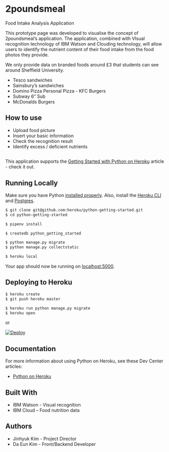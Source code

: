 # 2poundsmeal
Food Intake Analysis Application

This prototype page was developed to visualise the concept of 2poundsmeal’s application. The application, combined with VIsual recognition technology of IBM Watson and Clouding technology, will allow users to identify the nutrient content of their food intake from the food photos they provide.

We only provide data on branded foods around £3 that students can see around Sheffield University.
- Tesco sandwiches
- Sainsbury’s sandwiches
- Domino Pizza Personal Pizza - KFC Burgers
- Subway 6” Sub
- McDonalds Burgers

## How to use
- Upload food picture
- Insert your basic information
- Check the recognition result
- Identify excess / deficient nutrients

##
This application supports the [Getting Started with Python on Heroku](https://devcenter.heroku.com/articles/getting-started-with-python) article - check it out.

## Running Locally

Make sure you have Python [installed properly](http://install.python-guide.org). Also, install the [Heroku CLI](https://devcenter.heroku.com/articles/heroku-cli) and [Postgres](https://devcenter.heroku.com/articles/heroku-postgresql#local-setup).

```sh
$ git clone git@github.com:heroku/python-getting-started.git
$ cd python-getting-started

$ pipenv install

$ createdb python_getting_started

$ python manage.py migrate
$ python manage.py collectstatic

$ heroku local
```

Your app should now be running on [localhost:5000](http://localhost:5000/).

## Deploying to Heroku

```sh
$ heroku create
$ git push heroku master

$ heroku run python manage.py migrate
$ heroku open
```
or

[![Deploy](https://www.herokucdn.com/deploy/button.svg)](https://heroku.com/deploy)

## Documentation

For more information about using Python on Heroku, see these Dev Center articles:

- [Python on Heroku](https://devcenter.heroku.com/categories/python)

## Built With
- IBM Watson - Visual recognition 
- IBM Cloud – Food nutrition data

## Authors
- Jinhyuk Kim - Project Director
- Da Eun Kim - Front/Backend Developer
